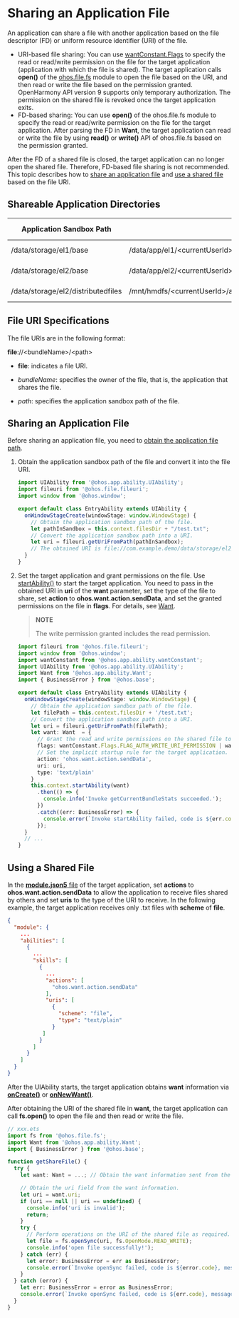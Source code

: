 # Sharing an Application File

An application can share a file with another application based on the file descriptor (FD) or uniform resource identifier (URI) of the file. 

- URI-based file sharing: You can use [wantConstant.Flags](../reference/apis/js-apis-app-ability-wantConstant.md#wantconstantflags) to specify the read or read/write permission on the file for the target application (application with which the file is shared). The target application calls **open()** of the [ohos.file.fs](../reference/apis/js-apis-file-fs.md#fsopen) module to open the file based on the URI, and then read or write the file based on the permission granted. OpenHarmony API version 9 supports only temporary authorization. The permission on the shared file is revoked once the target application exits.
- FD-based sharing: You can use **open()** of the ohos.file.fs module to specify the read or read/write permission on the file for the target application. After parsing the FD in **Want**, the target application can read or write the file by using **read()** or **write()** API of ohos.file.fs based on the permission granted.

After the FD of a shared file is closed, the target application can no longer open the shared file. Therefore, FD-based file sharing is not recommended. This topic describes how to [share an application file](#sharing-an-application-file) and [use a shared file](#using-a-shared-file) based on the file URI.

## Shareable Application Directories

| Application Sandbox Path                            | Physical Path                                                                            | Description &emsp;&emsp;&emsp;&emsp;&emsp;&emsp;&emsp;&emsp;&emsp;&emsp;&emsp;&emsp;|
| -------                              | -------                                                                             | ---- |
| /data/storage/el1/base               | /data/app/el1/\<currentUserId\>/base/\<PackageName\>                                | Encrypted database directory under **/el1**.|
| /data/storage/el2/base               | /data/app/el2/\<currentUserId\>/base/\<PackageName\>                                | Encrypted database directory under **/el2**.|
| /data/storage/el2/distributedfiles   | /mnt/hmdfs/\<currentUserId\>/account/device_view/\<networkId\>/data/\<PackageName\> | Distributed data directory under **el2/**.|

## File URI Specifications

The file URIs are in the following format:

  **file**://&lt;bundleName&gt;/&lt;path&gt;

- **file**: indicates a file URI.

- *bundleName*: specifies the owner of the file, that is, the application that shares the file.

- *path*: specifies the application sandbox path of the file.

## Sharing an Application File

Before sharing an application file, you need to [obtain the application file path](../application-models/application-context-stage.md#obtaining-application-file-paths).

1. Obtain the application sandbox path of the file and convert it into the file URI.

   ```ts
   import UIAbility from '@ohos.app.ability.UIAbility';
   import fileuri from '@ohos.file.fileuri';
   import window from '@ohos.window';
   
   export default class EntryAbility extends UIAbility {
     onWindowStageCreate(windowStage: window.WindowStage) {
       // Obtain the application sandbox path of the file.
       let pathInSandbox = this.context.filesDir + "/test.txt";
       // Convert the application sandbox path into a URI.
       let uri = fileuri.getUriFromPath(pathInSandbox);
       // The obtained URI is file://com.example.demo/data/storage/el2/base/files/test.txt.
     }
   }
   ```

2. Set the target application and grant permissions on the file.
   Use [startAbility()](../reference/apis/js-apis-inner-application-uiAbilityContext.md#uiabilitycontextstartability) to start the target application. You need to pass in the obtained URI in **uri** of the **want** parameter, set the type of the file to share, set **action** to **ohos.want.action.sendData**, and set the granted permissions on the file in **flags**. For details, see [Want](../reference/apis/js-apis-app-ability-want.md#attributes).

   > **NOTE**
   >
   > The write permission granted includes the read permission.

   ```ts
   import fileuri from '@ohos.file.fileuri';
   import window from '@ohos.window';
   import wantConstant from '@ohos.app.ability.wantConstant';
   import UIAbility from '@ohos.app.ability.UIAbility';
   import Want from '@ohos.app.ability.Want';
   import { BusinessError } from '@ohos.base';
   
   export default class EntryAbility extends UIAbility {
     onWindowStageCreate(windowStage: window.WindowStage) {
       // Obtain the application sandbox path of the file.
       let filePath = this.context.filesDir + '/test.txt';
       // Convert the application sandbox path into a URI.
       let uri = fileuri.getUriFromPath(filePath);
       let want: Want  = {
         // Grant the read and write permissions on the shared file to the target application.
         flags: wantConstant.Flags.FLAG_AUTH_WRITE_URI_PERMISSION | wantConstant.Flags.FLAG_AUTH_READ_URI_PERMISSION,
         // Set the implicit startup rule for the target application.
         action: 'ohos.want.action.sendData',
         uri: uri,
         type: 'text/plain'
       }
       this.context.startAbility(want)
         .then(() => {
           console.info('Invoke getCurrentBundleStats succeeded.');
         })
         .catch((err: BusinessError) => {
           console.error(`Invoke startAbility failed, code is ${err.code}, message is ${err.message}`);
         });
     }
     // ...
   }
   ```

## Using a Shared File

In the [**module.json5** file](../quick-start/module-configuration-file.md) of the target application, set **actions** to **ohos.want.action.sendData** to allow the application to receive files shared by others and set **uris** to the type of the URI to receive. In the following example, the target application receives only .txt files with **scheme** of **file**.

```json
{
  "module": {
    ...
    "abilities": [
      {
        ...
        "skills": [
          {
            ...
            "actions": [
              "ohos.want.action.sendData"
            ],
            "uris": [
              {
                "scheme": "file",
                "type": "text/plain"
              }
           ]
          }
        ]
      }
    ]
  }
}
```

After the UIAbility starts, the target application obtains **want** information via [**onCreate()**](../reference/apis/js-apis-app-ability-uiAbility.md#uiabilityoncreate) or [**onNewWant()**](../reference/apis/js-apis-app-ability-uiAbility.md#uiabilityonnewwant).

After obtaining the URI of the shared file in **want**, the target application can call **fs.open()** to open the file and then read or write the file.

```ts
// xxx.ets
import fs from '@ohos.file.fs';
import Want from '@ohos.app.ability.Want';
import { BusinessError } from '@ohos.base';

function getShareFile() {
  try {
    let want: Want = ...; // Obtain the want information sent from the application that shares the file.

    // Obtain the uri field from the want information.
    let uri = want.uri;
    if (uri == null || uri == undefined) {
      console.info('uri is invalid');
      return;
    }
    try {
      // Perform operations on the URI of the shared file as required. For example, open the URI to obtain the file object in read/write mode.
      let file = fs.openSync(uri, fs.OpenMode.READ_WRITE);
      console.info('open file successfully!');
    } catch (err) {
      let error: BusinessError = err as BusinessError;
      console.error(`Invoke openSync failed, code is ${error.code}, message is ${error.message}`);
    }
  } catch (error) {
    let err: BusinessError = error as BusinessError;
    console.error(`Invoke openSync failed, code is ${err.code}, message is ${err.message}`);
  }
}
```